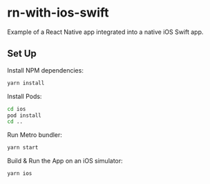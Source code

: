 # rn-with-ios-swift

Example of a React Native app integrated into a native iOS Swift app.


## Set Up

Install NPM dependencies:

```sh
yarn install
```

Install Pods:

```sh
cd ios
pod install
cd ..
```

Run Metro bundler:

```sh
yarn start
```

Build & Run the App on an iOS simulator:

```sh
yarn ios
```

